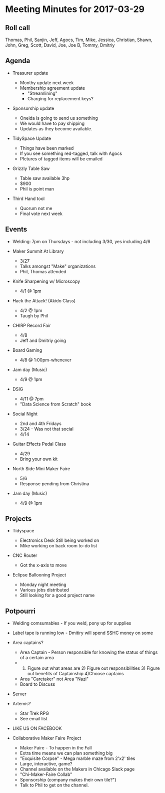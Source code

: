 Meeting Minutes for 2017-03-29
==============================

Roll call
---------
Thomas, Phil, Sanjin, Jeff, Agocs, Tim, Mike, Jessica, Christian, Shawn, John, Greg, Scott, David, Joe, Joe B, Tommy, Dmitriy

Agenda
------
- Treasurer update
  - Monthy update next week
  - Membership agreement update
    - "Streamlining"
    - Charging for replacement keys?

- Sponsorship update
  - Oneida is going to send us something
  - We would have to pay shipping
  - Updates as they become available.
      
- TidySpace Update
  - Things have been marked
  - If you see something red-tagged, talk with Agocs
  - PIctures of tagged items will be emailed

- Grizzly Table Saw
  - Table saw available 3hp
  - $900
  - Phil is point man

- Third Hand tool
  - Quorum not me
  - Final vote next week


Events
------
- Welding: 7pm on Thursdays - not including 3/30, yes including 4/6

- Maker Summit At Library
  - 3/27 
  - Talks amongst "Make" organizations
  - Phil, Thomas attended

- Knife Sharpening w/ Microscopy
  - 4/1 @ 1pm

- Hack the Attack! (Akido Class)
  - 4/2 @ 1pm
  - Taugh by Phil

- CHIRP Record Fair 
  - 4/8
  - Jeff and Dmitriy going

- Board Gaming
  - 4/8 @ 1:00pm-whenever

- Jam day (Music)
  - 4/9 @ 1pm

- DSIG
  - 4/11 @ 7pm  
  - "Data Science from Scratch" book

- Social Night
  - 2nd and 4th Fridays
  - 3/24 - Was not that social
  - 4/14

- Guitar Effects Pedal Class
  - 4/29
  - Bring your own kit
 
- North Side Mini Maker Faire
  - 5/6
  - Response pending from Christina

- Jam day (Music)
  - 4/9 @ 1pm
  

Projects
--------
- Tidyspace
  - Electronics Desk Still being worked on
  - Mike working on back room to-do list

- CNC Router
  - Got the x-axis to move

- Eclipse Ballooning Project
  - Monday night meeting
  - Various jobs distributed
  - Still looking for a good project name

 
Potpourri
---------
- Welding comsumables - If you weld, pony up for supplies
- Label tape is running low - Dmitiry will spend SSHC money on some
- Area captains? 
  - Area Captain - Person responsible for knowing the status of things of a certain area
  - 1) Figure out what areas are 2) Figure out responsibilities 3) Figure out benefits of Captainship 4)Choose captains
  - Area "Caretaker" not Area "Nazi"
  - Board to Discuss
- Server
- Artemis?
  - Star Trek RPG
  - See email list

- LIKE US ON FACEBOOK

- Collaborative Maker Faire Project
  - Maker Faire - To happen in the Fall
  - Extra time means we can plan something big
  - "Exquisite Corpse" - Mega marble maze from 2'x2' tiles
  - Large, interactive, game?
  - Channel avaliable on the Makers in Chicago Slack page 
  - "Chi-Maker-Faire Collab"
  - Sponsorship (company makes their own tile?")
  - Talk to Phil to get on the channel.






